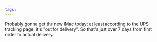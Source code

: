```yaml
---
tags: 
---
```


Probably gonna get the new iMac today; at least according to the UPS tracking page, it's "out for delivery". So that's just over 7 days from first order to actual delivery.

